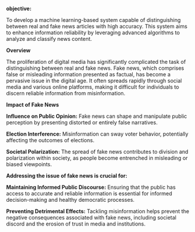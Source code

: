 **objective:**

To develop a machine learning-based system capable of distinguishing between real and fake news articles with high accuracy. This system aims to enhance information reliability by leveraging advanced algorithms to analyze and classify news content.

**Overview**

The proliferation of digital media has significantly complicated the task of distinguishing between real and fake news. Fake news, which comprises false or misleading information presented as factual, has become a pervasive issue in the digital age. It often spreads rapidly through social media and various online platforms, making it difficult for individuals to discern reliable information from misinformation.

**Impact of Fake News**

**Influence on Public Opinion:** Fake news can shape and manipulate public perception by presenting distorted or entirely false narratives.

**Election Interference:** Misinformation can sway voter behavior, potentially affecting the outcomes of elections.

**Societal Polarization:** The spread of fake news contributes to division and polarization within society, as people become entrenched in misleading or biased viewpoints.

**Addressing the issue of fake news is crucial for:**

**Maintaining Informed Public Discourse:** Ensuring that the public has access to accurate and reliable information is essential for informed decision-making and healthy democratic processes.

**Preventing Detrimental Effects:** Tackling misinformation helps prevent the negative consequences associated with fake news, including societal discord and the erosion of trust in media and institutions.
